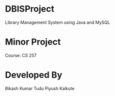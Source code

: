 # DBISProject
Library Management System using Java and MySQL

# Minor Project
Course: CS 257

# Developed By
Bikash Kumar Tudu
Piyush Kalkute

